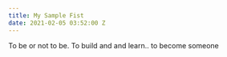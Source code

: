 ```yaml
---
title: My Sample Fist
date: 2021-02-05 03:52:00 Z
---
```


To be or not to be.  To build and and learn.. to become someone